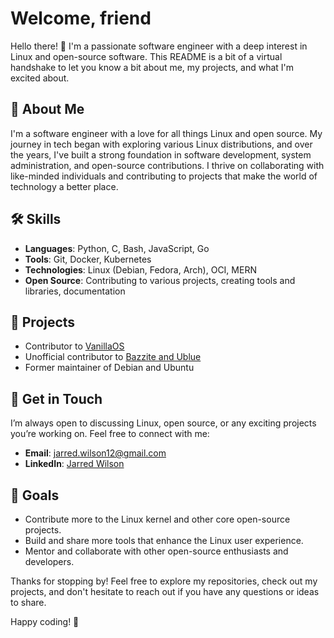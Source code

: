 # Welcome, friend
Hello there! 👋 I'm a passionate software engineer with a deep interest in Linux and open-source software. This README is a bit of a virtual handshake to let you know a bit about me, my projects, and what I'm excited about.

## 🚀 About Me

I'm a software engineer with a love for all things Linux and open source. My journey in tech began with exploring various Linux distributions, and over the years, I've built a strong foundation in software development, system administration, and open-source contributions. I thrive on collaborating with like-minded individuals and contributing to projects that make the world of technology a better place.

## 🛠️ Skills

- **Languages**: Python, C, Bash, JavaScript, Go
- **Tools**: Git, Docker, Kubernetes
- **Technologies**: Linux (Debian, Fedora, Arch), OCI, MERN
- **Open Source**: Contributing to various projects, creating tools and libraries, documentation

## 🌟 Projects
- Contributor to [VanillaOS](https://github.com/vanilla-os)
- Unofficial contributor to [Bazzite and Ublue](https://github.com/ublue-os)
- Former maintainer of Debian and Ubuntu

## 🤝 Get in Touch

I’m always open to discussing Linux, open source, or any exciting projects you’re working on. Feel free to connect with me:

- **Email**: [jarred.wilson12@gmail.com](mailto:jarred.wilson12@gmail.com)
- **LinkedIn**: [Jarred Wilson](https://www.linkedin.com/in/jarred-wilson-131925102/)

## 🎯 Goals

- Contribute more to the Linux kernel and other core open-source projects.
- Build and share more tools that enhance the Linux user experience.
- Mentor and collaborate with other open-source enthusiasts and developers.

Thanks for stopping by! Feel free to explore my repositories, check out my projects, and don't hesitate to reach out if you have any questions or ideas to share.

Happy coding! 🚀

